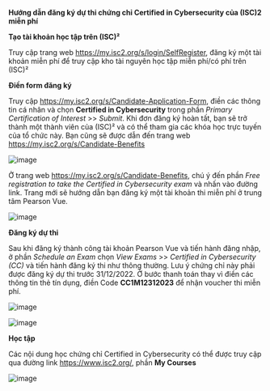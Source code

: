**Hướng dẫn đăng ký dự thi chứng chỉ Certified in Cybersecurity của (ISC)2 miễn phí**

**Tạo tài khoản học tập trên (ISC)²**

Truy cập trang web https://my.isc2.org/s/login/SelfRegister, đăng ký một tài khoản miễn phí để truy cập kho tài nguyên học tập miễn phí/có phí trên (ISC)²

**Điền form đăng ký**

Truy cập https://my.isc2.org/s/Candidate-Application-Form, điền các thông tin cá nhân và chọn **Certified in Cybersecurity** trong phần _Primary Certification of Interest_ >> _Submit_. Khi đơn đăng ký hoàn tất, bạn sẽ trở thành một thành viên của (ISC)² và có thể tham gia các khóa học trực tuyến của tổ chức này. Bạn cũng sẽ được dẫn đến trang web https://my.isc2.org/s/Candidate-Benefits

![image](https://user-images.githubusercontent.com/102139186/192231761-61692999-883d-4377-8754-b4c7c3784c9e.png)

Ở trang web https://my.isc2.org/s/Candidate-Benefits, chú ý đến phần _Free registration to take the Certified in Cybersecurity exam_ và nhấn vào đường link. Trang mới sẽ hướng dẫn bạn đăng ký một tài khoản thi miễn phí ở trung tâm Pearson Vue. 

![image](https://user-images.githubusercontent.com/102139186/192234911-bc8267db-2864-4656-b9f5-845d4633d172.png)

**Đăng ký dự thi**

Sau khi đăng ký thành công tài khoản Pearson Vue và tiến hành đăng nhập, ở phần _Schedule an Exam_ chọn _View Exams_ >> _Certified in Cybersecurity (CC)_ và tiến hành đăng ký thi như thông thường. Lưu ý chứng chỉ này phải được đăng ký dự thi trước 31/12/2022. Ở bước thanh toán thay vì điền các thông tin thẻ tín dụng, điền Code **CC1M12312023** để nhận voucher thi miễn phí. 

![image](https://user-images.githubusercontent.com/102139186/192235699-16d8e873-e31b-46e6-8eb6-ccd30281c235.png)

![image](https://user-images.githubusercontent.com/102139186/192238540-f7eeb57d-7dd9-43ac-919c-b56a0da515c0.png)

**Học tập**

Các nội dung học chứng chỉ Certified in Cybersecurity có thể được truy cập qua đường link https://www.isc2.org/, phần **My Courses**

![image](https://user-images.githubusercontent.com/102139186/192245130-91a031ca-8250-482d-b7f7-ace5b545bea4.png)


